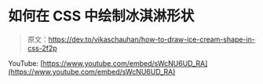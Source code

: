 # 如何在 CSS 中绘制冰淇淋形状

> 原文：<https://dev.to/vikaschauhan/how-to-draw-ice-cream-shape-in-css-2f2p>

YouTube: [https://www.youtube.com/embed/sWcNU6UD_RA](https://www.youtube.com/embed/sWcNU6UD_RA)